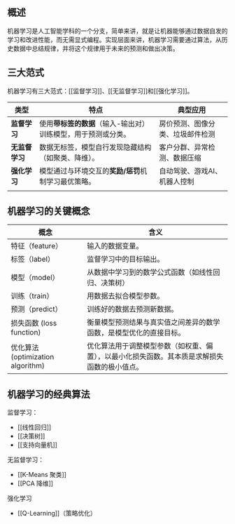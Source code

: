 ## 概述

机器学习是人工智能学科的一个分支，简单来讲，就是让机器能够通过数据自发的学习和改进性能，而无需显式编程。实现层面来讲，机器学习需要通过算法，从历史数据中总结规律，并将这个规律用于未来的预测和做出决策。

## 三大范式

机器学习有三大范式：[[监督学习]]、[[无监督学习]]和[[强化学习]]。

| **类型**    | 特点                                | 典型应用             |
| --------- | --------------------------------- | ---------------- |
| **监督学习**  | 使用**带标签的数据**（输入-输出对）训练模型，用于预测或分类。 | 房价预测、图像分类、垃圾邮件检测 |
| **无监督学习** | 数据无标签，模型自行发现隐藏结构（如聚类、降维）。         | 客户分群、异常检测、数据压缩   |
| **强化学习**  | 模型通过与环境交互的**奖励/惩罚**机制学习最优策略。      | 自动驾驶、游戏AI、机器人控制  |
|           |                                   |                  |

## 机器学习的关键概念

| 概念                            | 含义                                             |
| ----------------------------- | ---------------------------------------------- |
| 特征（feature）                   | 输入的数据变量。                                       |
| 标签（label）                     | 监督学习中的目标输出。                                    |
| 模型（model）                     | 从数据中学习到的数学公式函数（如线性回归、决策树）                      |
| 训练（train）                     | 用数据去拟合模型参数。                                    |
| 预测（predict）                   | 训练好的数据去预测新数据。                                  |
| 损失函数 (loss function)          | 衡量模型预测结果与真实值之间差异的数学函数，是模型优化的直接目标。              |
| 优化算法 (optimization algorithm) | 优化算法用于调整模型参数（如权重、偏置），以最小化损失函数。其本质是求解损失函数的极小值点。 |
## 机器学习的经典算法

监督学习：
- [[线性回归]]
- [[决策树]]
- [[支持向量机]]

无监督学习：
- [[K-Means 聚类]]
- [[PCA 降维]]

强化学习
- [[Q-Learning]]（策略优化）


